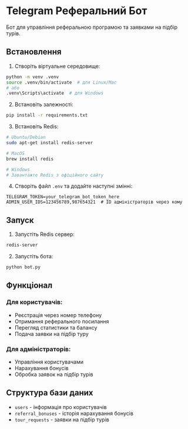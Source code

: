 # Telegram Реферальний Бот

Бот для управління реферальною програмою та заявками на підбір турів.

## Встановлення

1. Створіть віртуальне середовище:
```bash
python -m venv .venv
source .venv/bin/activate  # для Linux/Mac
# або
.venv\Scripts\activate  # для Windows
```

2. Встановіть залежності:
```bash
pip install -r requirements.txt
```

3. Встановіть Redis:
```bash
# Ubuntu/Debian
sudo apt-get install redis-server

# MacOS
brew install redis

# Windows
# Завантажте Redis з офіційного сайту
```

4. Створіть файл `.env` та додайте наступні змінні:
```
TELEGRAM_TOKEN=your_telegram_bot_token_here
ADMIN_USER_IDS=123456789,987654321  # ID адміністраторів через кому
```

## Запуск

1. Запустіть Redis сервер:
```bash
redis-server
```

2. Запустіть бота:
```bash
python bot.py
```

## Функціонал

### Для користувачів:
- Реєстрація через номер телефону
- Отримання реферального посилання
- Перегляд статистики та балансу
- Подача заявки на підбір туру

### Для адміністраторів:
- Управління користувачами
- Нарахування бонусів
- Обробка заявок на підбір турів

## Структура бази даних

- `users` - інформація про користувачів
- `referral_bonuses` - історія нарахування бонусів
- `tour_requests` - заявки на підбір турів 